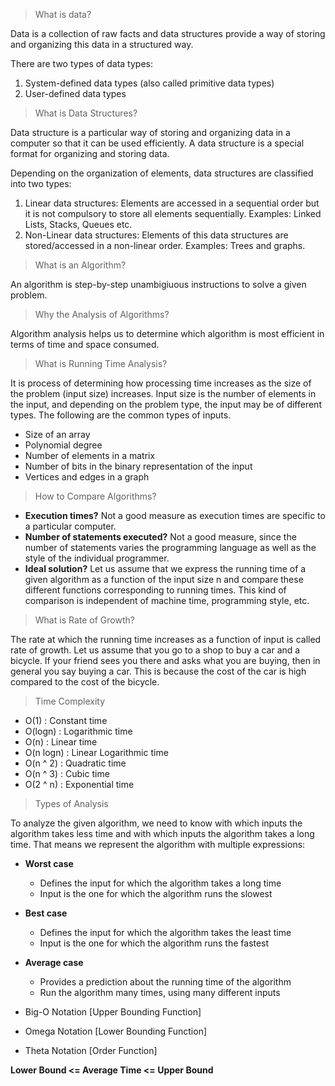 > What is data?

Data is a collection of raw facts and data structures provide a way of storing and organizing this data in a structured way.

There are two types of data types:

1. System-defined data types (also called primitive data types)
2. User-defined data types

> What is Data Structures?

Data structure is a particular way of storing and organizing data in a computer so that it can be used efficiently. A data structure is a special format for organizing and storing data.

Depending on the organization of elements, data structures are classified into two types:

1. Linear data structures: Elements are accessed in a sequential order but it is not compulsory to store all elements sequentially. Examples: Linked Lists, Stacks, Queues etc.
2. Non-Linear data structures: Elements of this data structures are stored/accessed in a non-linear order. Examples: Trees and graphs. 

> What is an Algorithm?

An algorithm is step-by-step unambigiuous instructions to solve a given problem.

> Why the Analysis of Algorithms?

Algorithm analysis helps us to determine which algorithm is most efficient in terms of time and space consumed. 

> What is Running Time Analysis?

It is process of determining how processing time increases as the size of the problem (input size) increases.  Input size is the number of elements in the input, and depending on the problem type, the input may be of different types. The following are the common types of inputs.

* Size of an array
* Polynomial degree
* Number of elements in a matrix
* Number of bits in the binary representation of the input
* Vertices and edges in a graph

> How to Compare Algorithms? 

* <b>Execution times?</b> Not a good measure as execution times are specific to a particular computer.
* <b>Number of statements executed?</b> Not a good measure, since the number of statements varies the programming language as well as the style of the individual programmer.
* <b>Ideal solution?</b> Let us assume that we express the running time of a given algorithm as a function of the input size n and compare these different functions corresponding to running times. This kind of comparison is independent of machine time, programming style, etc.

> What is Rate of Growth?

The rate at which the running time increases as a function of input is called rate of growth. Let us assume that you go to a shop to buy a car and a bicycle. If your friend sees you there and asks what you are buying, then in general you say buying a car. This is because the cost of the car is high compared to the cost of the bicycle.

> Time Complexity

* O(1) : Constant time
* O(logn) : Logarithmic time
* O(n) : Linear time
* O(n logn) : Linear Logarithmic time
* O(n ^ 2) : Quadratic time
* O(n ^ 3) : Cubic time
* O(2 ^ n) : Exponential time 

> Types of Analysis

To analyze the given algorithm, we need to know with which inputs the algorithm takes less time and with which inputs the algorithm takes a long time. That means we represent the algorithm with multiple expressions: 

* <b>Worst case</b>
  * Defines the input for which the algorithm takes a long time
  * Input is the one for which the algorithm runs the slowest

* <b>Best case</b>
  * Defines the input for which the algorithm takes the least time
  * Input is the one for which the algorithm runs the fastest
* <b>Average case</b>
  * Provides a prediction about the running time of the algorithm
  * Run the algorithm many times, using many different inputs 

- Big-O Notation [Upper Bounding Function]

- Omega Notation [Lower Bounding Function]

- Theta Notation [Order Function]

<b>Lower Bound <= Average Time <= Upper Bound</b>
